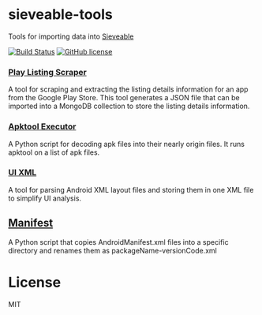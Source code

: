 # sieveable-tools
Tools for importing data into [Sieveable](https://github.com/sikuli/sieveable)

[![Build Status](https://travis-ci.org/sikuli/sieveable-tools.svg?branch=master)](http://travis-ci.org/sikuli/sieveable-tools) [![GitHub license](https://img.shields.io/github/license/mashape/apistatus.svg)](https://github.com/sikuli/sieveable-tools)

### [Play Listing Scraper](Play-Listing-Scraper)
A tool for scraping and extracting the listing details information for an app from the Google Play Store. This tool generates a JSON file that can be imported into a MongoDB collection to store the listing details information.


### [Apktool Executor](Apktool-Executor)
A Python script for decoding apk files into their nearly origin files. It runs apktool on a list of apk files.

### [UI XML](ui-xml)
A tool for parsing Android XML layout files and storing them in one XML file to simplify UI analysis.

## [Manifest](Manifest)
A Python script that copies AndroidManifest.xml files into a specific directory and renames them as packageName-versionCode.xml

# License
MIT
